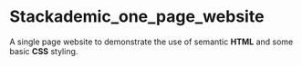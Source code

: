 # Stackademic_one_page_website

A single page website to demonstrate the use of semantic __HTML__ and some basic __CSS__ styling.
